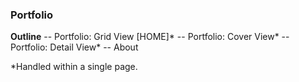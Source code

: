 ### Portfolio

**Outline**
-- Portfolio: Grid View [HOME]*
-- Portfolio: Cover View*
-- Portfolio: Detail View*
-- About

*Handled within a single page.
